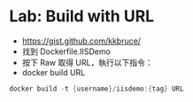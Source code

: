 ﻿# Lab: Build with URL

- https://gist.github.com/kkbruce/
- 找到 Dockerfile.IISDemo
- 按下 Raw 取得 URL，執行以下指令：
- docker build URL


```powershell
docker build -t {username}/iisdemo:{tag} URL
```
